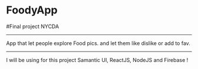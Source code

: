 # FoodyApp
#Final project NYCDA
________________________________________________________

App that let people explore Food pics. and let them like dislike or add to fav. 


_________________________________________________________

I will be using for this project Samantic UI, ReactJS, NodeJS and Firebase !
